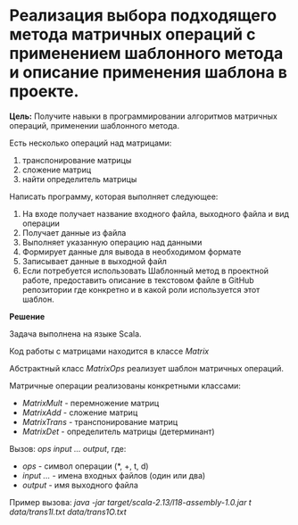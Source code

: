 # Реализация выбора подходящего метода матричных операций с применением шаблонного метода и описание применения шаблона в проекте.

**Цель:** Получите навыки в программировании алгоритмов матричных операций, применении шаблонного метода.

Есть несколько операций над матрицами:
1. транспонирование матрицы
2. сложение матриц
3. найти определитель матрицы

Написать программу, которая выполняет следующее:
1. На входе получает название входного файла, выходного файла и вид операции
2. Получает данные из файла
3. Выполняет указанную операцию над данными 
4. Формирует данные для вывода в необходимом формате
5. Записывает данные в выходной файл
6. Если потребуется использовать Шаблонный метод в проектной работе, предоставить описание в текстовом файле в GitHub репозитории где конкретно и в какой роли используется этот шаблон.

**Решение**

Задача выполнена на языке Scala.

Код работы с матрицами находится в классе *Matrix*

Абстрактный класс *MatrixOps* реализует шаблон матричных операций.

Матричные операции реализованы конкретными классами:
- *MatrixMult* - перемножение матриц
- *MatrixAdd* - сложение матриц
- *MatrixTrans* - транспонирование матриц
- *MatrixDet* - определитель матрицы (детерминант)

Вызов: *ops input ... output*, где:
- *ops* - символ операции (*, +, t, d)
- *input ...* - имена входных файлов (один или два)
- *output* - имя выходного файла

Пример вызова: *java -jar target/scala-2.13/l18-assembly-1.0.jar t data/trans1I.txt data/trans1O.txt*
